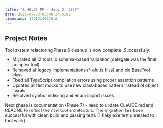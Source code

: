 ```yaml
---
title: "8:40:27 PM - July 2, 2025"
date: 2025-07-03T03:40:27.618Z
timestamp: 1751514027618
---
```


## Project Notes

Tool system refactoring Phase 6 cleanup is now complete. Successfully:

- Migrated all 12 tools to schema-based validation (delegate was the final complex tool)
- Removed all legacy implementations (*-old.ts files) and old BaseTool class
- Fixed all TypeScript compilation errors using proper assertion patterns
- Updated all test mocks to use new class-based pattern instead of object literals
- Resolved symbol indexing and enum import issues

Next phase is documentation (Phase 7) - need to update CLAUDE.md and README to reflect the new tool architecture. The migration has been successful with clean build and passing tests (1 flaky e2e test unrelated to tool work).
